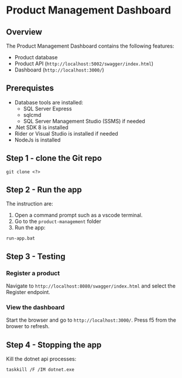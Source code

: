 # Product Management Dashboard

## Overview
The Product Management Dashboard contains the following features:
- Product database 
- Product API (`http://localhost:5002/swagger/index.html`)
- Dashboard (`http://localhost:3000/`)

## Prerequistes

- Database tools are installed:
    - SQL Server Express
    - sqlcmd
    - SQL Server Management Studio (SSMS) if needed
- .Net SDK 8 is installed
- Rider or Visual Studio is installed if needed
- NodeJs is installed

## Step 1 - clone the Git repo
```
git clone <?>
```

## Step 2 - Run the app
The instruction are:
1. Open a command prompt such as a vscode terminal. 
2. Go to the `product-management` folder
3. Run the app:
```
run-app.bat
```

## Step 3 - Testing
### Register a product
Navigate to `http://localhost:8080/swagger/index.html` and select the Register endpoint.

### View the dashboard
Start the browser and go to `http://localhost:3000/`. Press f5 from the brower to refresh.

## Step 4 - Stopping the app
Kill the dotnet api processes:
```
taskkill /F /IM dotnet.exe
```